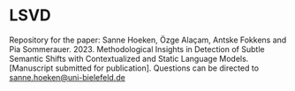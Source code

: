 # LSVD

Repository for the paper: Sanne Hoeken, Özge Alaçam, Antske Fokkens and Pia Sommerauer. 2023. Methodological Insights in Detection of Subtle Semantic Shifts with Contextualized and Static Language Models. [Manuscript submitted for publication].
Questions can be directed to sanne.hoeken@uni-bielefeld.de
